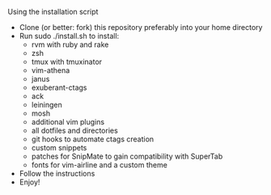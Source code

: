 Using the installation script

* Clone (or better: fork) this repository preferably into your home
  directory
* Run sudo ./install.sh to install:
  * rvm with ruby and rake
  * zsh
  * tmux with tmuxinator
  * vim-athena
  * janus
  * exuberant-ctags
  * ack
  * leiningen
  * mosh
  * additional vim plugins
  * all dotfiles and directories
  * git hooks to automate ctags creation
  * custom snippets
  * patches for SnipMate to gain compatibility with SuperTab
  * fonts for vim-airline and a custom theme
* Follow the instructions
* Enjoy!
